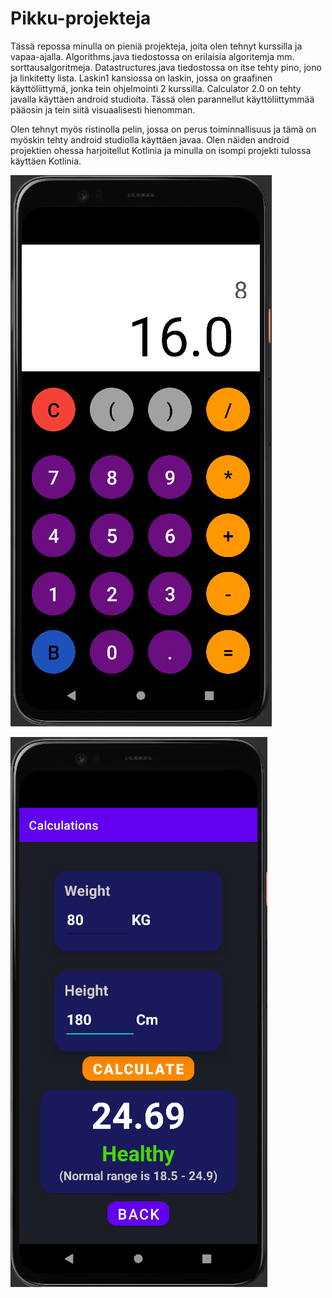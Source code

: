 # Pikku-projekteja

Tässä repossa minulla on pieniä projekteja, joita olen tehnyt kurssilla ja vapaa-ajalla. Algorithms.java tiedostossa on erilaisia algoritemja mm. sorttausalgoritmeja. Datastructures.java tiedostossa on itse tehty pino, jono ja linkitetty lista. Laskin1 kansiossa on laskin, jossa on graafinen käyttöliittymä, jonka tein ohjelmointi 2 kurssilla. Calculator 2.0 on tehty javalla käyttäen android studioita. Tässä olen parannellut käyttöliittymmää pääosin ja tein siitä visuaalisesti hienomman.

Olen tehnyt myös ristinolla pelin, jossa on perus toiminnallisuus ja tämä on myöskin tehty android studiolla käyttäen javaa. Olen näiden android projektien ohessa harjoitellut Kotlinia ja minulla on isompi projekti tulossa käyttäen Kotlinia.

![Photo](calculator.png)

![Photo](bmi_laskin.png)

